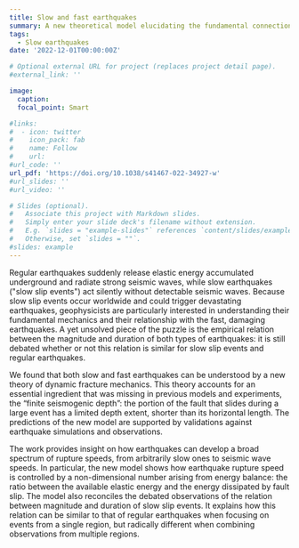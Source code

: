 ```yaml
---
title: Slow and fast earthquakes 
summary: A new theoretical model elucidating the fundamental connections between slow and fast earthquakes.
tags:
  - Slow earthquakes
date: '2022-12-01T00:00:00Z'

# Optional external URL for project (replaces project detail page).
#external_link: ''

image:
  caption:
  focal_point: Smart

#links:
#  - icon: twitter
#    icon_pack: fab
#    name: Follow
#    url: 
#url_code: ''
url_pdf: 'https://doi.org/10.1038/s41467-022-34927-w'
#url_slides: ''
#url_video: ''

# Slides (optional).
#   Associate this project with Markdown slides.
#   Simply enter your slide deck's filename without extension.
#   E.g. `slides = "example-slides"` references `content/slides/example-slides.md`.
#   Otherwise, set `slides = ""`.
#slides: example
---
```


Regular earthquakes suddenly release elastic energy accumulated underground and radiate strong seismic waves, while slow earthquakes ("slow slip events") act silently without detectable seismic waves. Because slow slip events occur worldwide and could trigger devastating earthquakes, geophysicists are particularly interested in understanding their fundamental mechanics and their relationship with the fast, damaging earthquakes. A yet unsolved piece of the puzzle is the empirical relation between the magnitude and duration of both types of earthquakes: it is still debated whether or not this relation is similar for slow slip events and regular earthquakes. 

We found that both slow and fast earthquakes can be understood by a new theory of dynamic fracture mechanics. This theory accounts for an essential ingredient that was missing in previous models and experiments, the “finite seismogenic depth”: the portion of the fault that slides during a large event has a limited depth extent, shorter than its horizontal length. The predictions of the new model are supported by validations against earthquake simulations and observations. 

The work provides insight on how earthquakes can develop a broad spectrum of rupture speeds, from arbitrarily slow ones to seismic wave speeds.  In particular, the new model shows how earthquake rupture speed is controlled by a non-dimensional number arising from energy balance: the ratio between the available elastic energy and the energy dissipated by fault slip. The model also reconciles the debated observations of the relation between magnitude and duration of slow slip events. It explains how this relation can be similar to that of regular earthquakes when focusing on events from a single region, but radically different when combining observations from multiple regions.
